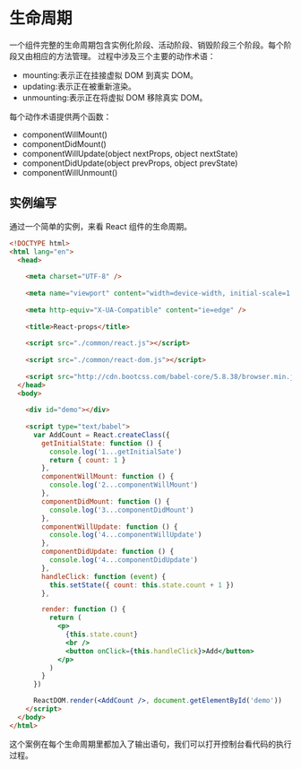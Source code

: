 # 生命周期

一个组件完整的生命周期包含实例化阶段、活动阶段、销毁阶段三个阶段。每个阶段又由相应的方法管理。
过程中涉及三个主要的动作术语：

- mounting:表示正在挂接虚拟 DOM 到真实 DOM。
- updating:表示正在被重新渲染。
- unmounting:表示正在将虚拟 DOM 移除真实 DOM。

每个动作术语提供两个函数：

- componentWillMount()
- componentDidMount()
- componentWillUpdate(object nextProps, object nextState)
- componentDidUpdate(object prevProps, object prevState)
- componentWillUnmount()

## 实例编写

通过一个简单的实例，来看 React 组件的生命周期。

```html
<!DOCTYPE html>
<html lang="en">
  <head>
        
    <meta charset="UTF-8" />
        
    <meta name="viewport" content="width=device-width, initial-scale=1.0" />
        
    <meta http-equiv="X-UA-Compatible" content="ie=edge" />
        
    <title>React-props</title>
        
    <script src="./common/react.js"></script>
        
    <script src="./common/react-dom.js"></script>
        
    <script src="http://cdn.bootcss.com/babel-core/5.8.38/browser.min.js"></script>
  </head>
  <body>
        
    <div id="demo"></div>
        
    <script type="text/babel">
      var AddCount = React.createClass({
        getInitialState: function () {
          console.log('1...getInitialSate')
          return { count: 1 }
        },
        componentWillMount: function () {
          console.log('2...componentWillMount')
        },
        componentDidMount: function () {
          console.log('3...componentDidMount')
        },
        componentWillUpdate: function () {
          console.log('4...componentWillUpdate')
        },
        componentDidUpdate: function () {
          console.log('4...componentDidUpdate')
        },
        handleClick: function (event) {
          this.setState({ count: this.state.count + 1 })
        },

        render: function () {
          return (
            <p>
              {this.state.count}
              <br />
              <button onClick={this.handleClick}>Add</button>
            </p>
          )
        }
      })

      ReactDOM.render(<AddCount />, document.getElementById('demo'))
    </script>
  </body>
</html>
```

这个案例在每个生命周期里都加入了输出语句，我们可以打开控制台看代码的执行过程。
